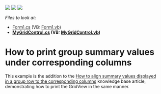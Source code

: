 <!-- default badges list -->
![](https://img.shields.io/endpoint?url=https://codecentral.devexpress.com/api/v1/VersionRange/128630777/23.1.1%2B)
[![](https://img.shields.io/badge/Open_in_DevExpress_Support_Center-FF7200?style=flat-square&logo=DevExpress&logoColor=white)](https://supportcenter.devexpress.com/ticket/details/E2084)
[![](https://img.shields.io/badge/📖_How_to_use_DevExpress_Examples-e9f6fc?style=flat-square)](https://docs.devexpress.com/GeneralInformation/403183)
<!-- default badges end -->
<!-- default file list -->
*Files to look at*:

* [Form1.cs](./CS/Q250602/Form1.cs) (VB: [Form1.vb](./VB/Q250602/Form1.vb))
* **[MyGridControl.cs](./CS/Q250602/MyGridControl.cs) (VB: [MyGridControl.vb](./VB/Q250602/MyGridControl.vb))**
<!-- default file list end -->
# How to print group summary values under corresponding columns


<p>This example is the addition to the <a href="https://www.devexpress.com/Support/Center/p/A1041">How to align summary values displayed in a group row to the corresponding columns</a> knowledge base article, demonstrating how to print the GridView in the same manner.</p>

<br/>


